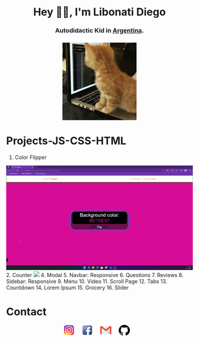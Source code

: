 <h1 align="center"> Hey 👋🏽, I'm Libonati Diego </h1>

<h3 align="center">
    Autodidactic Kid in <a href="https://www.instagram.com/die_libonati/?hl=es-la">Argentina</a>.  
</h3>

<h3 align="center">
<img align="center" alt="cat coding" src="https://github.com/DiegoLibonati/DiegoLibonati/blob/main/template/cat.gif" width="200" />
 </h3>

# Projects-JS-CSS-HTML

1. Color Flipper
<img src="https://github.com/DiegoLibonati/DiegoLibonati/blob/main/template/2022-03-26%2014-34-10.gif">
2. Counter
<img src="https://lh3.google.com/u/0/d/1xVY7vZzVNSHjvzauIqkeb_oKucct3OUz=w1920-h929-iv1.gif">
4. Modal
5. Navbar: Responsive
6. Questions
7. Reviews
8. Sidebar: Responsive
9. Menu
10. Video
11. Scroll Page
12. Tabs
13. Countdown
14. Lorem Ipsum
15. Grocery
16. Slider


# Contact

<p align="center">
 <a href="https://www.instagram.com/die_libonati/?hl=es-la"><img src="https://github.com/DiegoLibonati/DiegoLibonati/blob/main/template/ig2.png" width="30px" alt="instagram"></a> &nbsp; &nbsp;
 <a href="https://www.facebook.com/dielibonati/"><img src="https://github.com/DiegoLibonati/DiegoLibonati/blob/main/template/face.png" width="30px" alt="facebook"></a> &nbsp; &nbsp;
 <a href="mailto:diego.libonati1998@gmail.com"><img src="https://github.com/chandan-reddy-k/chandan-reddy-k/blob/master/assets/gmail.svg" width="30px" alt="mail"></a> &nbsp; &nbsp;
 <a href="https://github.com/DiegoLibonati"><img src="https://github.com/chandan-reddy-k/chandan-reddy-k/blob/master/assets/github.svg" width="30px" alt="github"></a> &nbsp; &nbsp;
</p>

